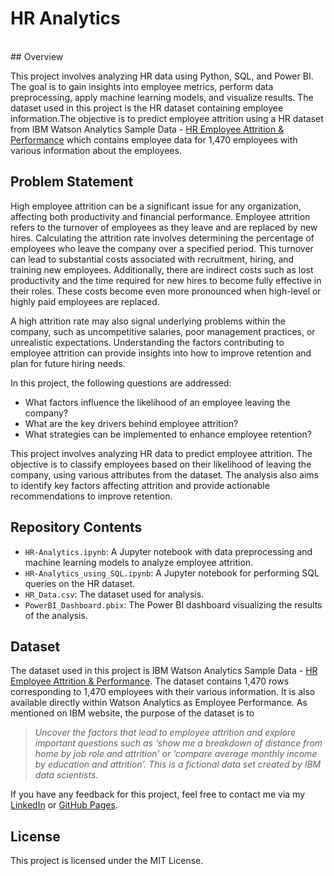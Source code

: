 # HR Analytics
<br>
## <a>Overview</a>

This project involves analyzing HR data using Python, SQL, and Power BI. The goal is to gain insights into employee metrics, perform data preprocessing, apply machine learning models, and visualize results. The dataset used in this project is the HR dataset containing employee information.The objective is to predict employee attrition using a HR dataset from IBM Watson Analytics Sample Data - [HR Employee Attrition & Performance](https://www.ibm.com/communities/analytics/watson-analytics-blog/hr-employee-attrition/) which contains employee data for 1,470 employees with various information about the employees. 

## <a name="problem">Problem Statement</a>
High employee attrition can be a significant issue for any organization, affecting both productivity and financial performance. Employee attrition refers to the turnover of employees as they leave and are replaced by new hires. Calculating the attrition rate involves determining the percentage of employees who leave the company over a specified period. This turnover can lead to substantial costs associated with recruitment, hiring, and training new employees. Additionally, there are indirect costs such as lost productivity and the time required for new hires to become fully effective in their roles. These costs become even more pronounced when high-level or highly paid employees are replaced.

A high attrition rate may also signal underlying problems within the company, such as uncompetitive salaries, poor management practices, or unrealistic expectations. Understanding the factors contributing to employee attrition can provide insights into how to improve retention and plan for future hiring needs.

In this project, the following questions are addressed:
- What factors influence the likelihood of an employee leaving the company? 
- What are the key drivers behind employee attrition? 
- What strategies can be implemented to enhance employee retention?

This project involves analyzing HR data to predict employee attrition. The objective is to classify employees based on their likelihood of leaving the company, using various attributes from the dataset. The analysis also aims to identify key factors affecting attrition and provide actionable recommendations to improve retention.

## <a name="repository">Repository Contents</a>

- `HR-Analytics.ipynb`: A Jupyter notebook with data preprocessing and machine learning models to analyze employee attrition.
- `HR-Analytics_using_SQL.ipynb`: A Jupyter notebook for performing SQL queries on the HR dataset.
- `HR_Data.csv`: The dataset used for analysis.
- `PowerBI_Dashboard.pbix`: The Power BI dashboard visualizing the results of the analysis.
  
## <a name="data">Dataset</a>

The dataset used in this project is IBM Watson Analytics Sample Data - [HR Employee Attrition & Performance](https://www.ibm.com/communities/analytics/watson-analytics-blog/hr-employee-attrition/). The dataset contains 1,470 rows corresponding to 1,470 employees with their various information. It is also available directly within Watson Analytics as Employee Performance. As mentioned on IBM website, the purpose of the dataset is to

> *Uncover the factors that lead to employee attrition and explore important questions such as ‘show me a breakdown of distance from home by job role and attrition’ or ‘compare average monthly income by education and attrition’. This is a fictional data set created by IBM data scientists.*

If you have any feedback for this project, feel free to contact me via my [LinkedIn](https://www.linkedin.com/in/esraa-omarr) or [GitHub Pages](https://github.com/EsraaMamdouh1).

## License

This project is licensed under the MIT License.
